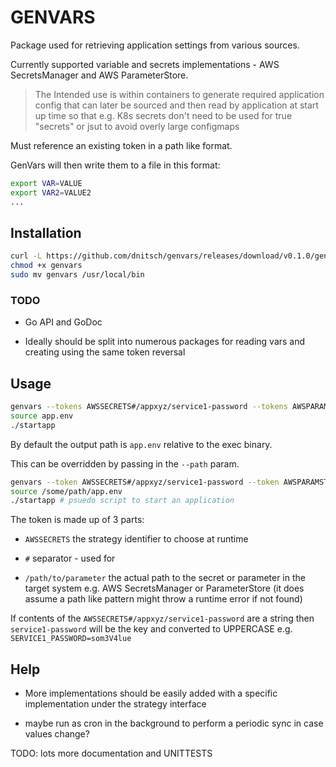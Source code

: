 # GENVARS

Package used for retrieving application settings from various sources.

Currently supported variable and secrets implementations - AWS SecretsManager and AWS ParameterStore.

> The Intended use is within containers to generate required application config that can later be sourced and then read by application at start up time so that e.g. K8s secrets don't need to be used for true "secrets" or jsut to avoid overly large configmaps

Must reference an existing token in a path like format.

GenVars will then write them to a file in this format: 

```bash
export VAR=VALUE
export VAR2=VALUE2
...
```


## Installation

```bash
curl -L https://github.com/dnitsch/genvars/releases/download/v0.1.0/genvars-`uname -s` -o genvars
chmod +x genvars
sudo mv genvars /usr/local/bin
```

### TODO

- Go API and GoDoc 

- Ideally should be split into numerous packages for reading vars and creating using the same token reversal

## Usage

```bash
genvars --tokens AWSSECRETS#/appxyz/service1-password --tokens AWSPARAMSTR#/appxyz/service1-password
source app.env
./startapp
```

By default the output path is `app.env` relative to the exec binary.

This can be overridden by passing in the `--path` param.

```bash
genvars --token AWSSECRETS#/appxyz/service1-password --token AWSPARAMSTR#/appxyz/service12-settings --path /some/path/app.env
source /some/path/app.env
./startapp # psuedo script to start an application
```

The token is made up of 3 parts:

- `AWSSECRETS` the strategy identifier to choose at runtime

- `#` separator - used for

- `/path/to/parameter` the actual path to the secret or parameter in the target system e.g. AWS SecretsManager or ParameterStore (it does assume a path like pattern might throw a runtime error if not found)

If contents of the `AWSSECRETS#/appxyz/service1-password` are a string then `service1-password` will be the key and converted to UPPERCASE e.g. `SERVICE1_PASSWORD=som3V4lue`

## Help

- More implementations should be easily added with a specific implementation under the strategy interface

- maybe run as cron in the background to perform a periodic sync in case values change?

TODO: lots more documentation and UNITTESTS
